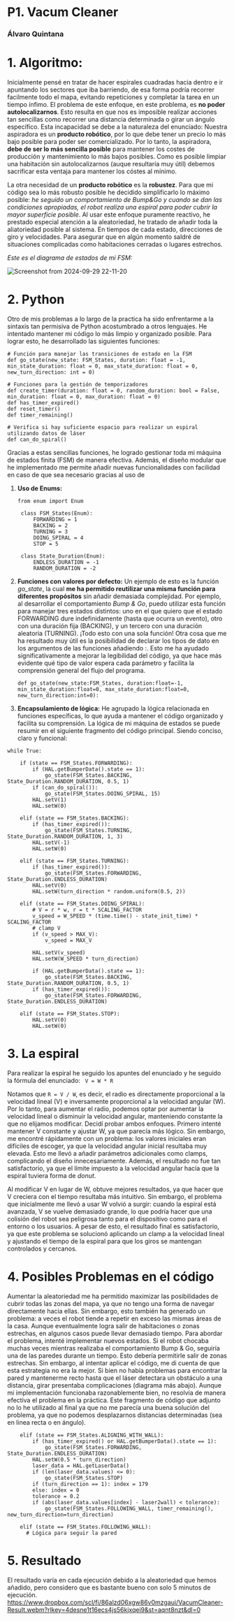 # P1. Vacum Cleaner
### Álvaro Quintana
# 1. Algoritmo:

Inicialmente pensé en tratar de hacer espirales cuadradas hacia dentro e ir apuntando los sectores que iba barriendo, de esa forma podría recorrer facilmente todo el mapa, evitando repeticiones y completar la tarea en un tiempo ínfimo. El problema de este enfoque, en este problema, es **no poder autolocalizarnos**. Esto resulta en que nos es imposible realizar acciones tan sencillas como recorrer una distancia determinada o girar un ángulo específico. Esta incapacidad se debe a la naturaleza del enunciado: Nuestra aspiradora es un **producto robótico**, por lo que debe tener un precio lo más bajo posible para poder ser comercializado. Por lo tanto, la aspiradora, **debe de ser lo más sencilla posible** para mantener los costes de producción y mantenimiento lo más bajos posibles. Como es posible limpiar una habitación sin autolocalizarnos (auque resultaría muy útil) debemos sacrificar esta ventaja para mantener los cóstes al mínimo.<br>

La otra necesidad de un **producto robótico** es la **robustez**. Para que mi código sea lo más robusto posible he decidido simplificarlo lo máximo posible: *he seguido un comportamiento de Bump&Go y cuando se dan las condiciones apropiadas, el robot realiza una espiral para poder cubrir la mayor superficie posible*. Al usar este enfoque puramente reactivo, he prestado especial atención a la aleatoriedad, he tratado de añadir toda la aliatoriedad posible al sistema. En tiempos de cada estado, direcciones de giro y velocidades. Para asegurar que en algún momento saldré de situaciones complicadas como habitaciones cerradas o lugares estrechos.

*Este es el diagrama de estados de mi FSM:*

![Screenshot from 2024-09-29 22-11-20](https://github.com/user-attachments/assets/423e667a-749d-4791-8c3f-8ab2d06676b5)
# 2. Python
Otro de mis problemas a lo largo de la practica ha sido enfrentarme a la sintaxis tan permisiva de Python acostumbrado a otros lenguajes. He intentado mantener mi código lo más limpio y organizado posible. Para lograr esto, he desarrollado las siguientes funciones:
```python3
# Función para manejar las transiciones de estado en la FSM
def go_state(new_state: FSM_States, duration: float = -1, min_state_duration: float = 0, max_state_duration: float = 0, new_turn_direction: int = 0)

# Funciones para la gestión de temporizadores
def create_timer(duration: float = 0, random_duration: bool = False, min_duration: float = 0, max_duration: float = 0)
def has_timer_expired()
def reset_timer()
def timer_remaining()

# Verifica si hay suficiente espacio para realizar un espiral utilizando datos de láser
def can_do_spiral()
```

Gracias a estas sencillas funciones, he logrado gestionar toda mi máquina de estados finita (FSM) de manera efectiva. Además, el diseño modular que he implementado me permite añadir nuevas funcionalidades con facilidad en caso de que sea necesario gracias al uso de
1. **Uso de Enums:**
   ```python3
   from enum import Enum
  
    class FSM_States(Enum):
        FORWARDING = 1
        BACKING = 2
        TURNING = 3
        DOING_SPIRAL = 4
        STOP = 5
    
    class State_Duration(Enum):
        ENDLESS_DURATION = -1
        RANDOM_DURATION = -2
    ```
   
2. **Funciones con valores por defecto:** Un ejemplo de esto es la función *go_state*, la cual **me ha permitido reutilizar una misma función para diferentes propósitos** sin añadir demasiada complejidad. Por ejemplo, al desarrollar el comportamiento *Bump & Go*, puedo utilizar esta función para manejar tres estados distintos: uno en el que quiero que el estado FORWARDING dure indefinidamente (hasta que ocurra un evento), otro con una duración fija (BACKING), y un tercero con una duración aleatoria (TURNING). ¡Todo esto con una sola función!
Otra cosa que me ha resultado muy útil es la posibilidad de declarar los tipos de dato en los argumentos de las funciones añadiendo :. Esto me ha ayudado significativamente a mejorar la legibilidad del código, ya que hace más evidente qué tipo de valor espera cada parámetro y facilita la comprensión general del flujo del programa.
   ```python3
   def go_state(new_state:FSM_States, duration:float=-1, min_state_duration:float=0, max_state_duration:float=0, new_turn_direction:int=0):
   ```

3. **Encapsulamiento de lógica:** He agrupado la lógica relacionada en funciones específicas, lo que ayuda a mantener el código organizado y facilita su comprensión.
La lógica de mi máquina de estados se puede resumir en el siguiente fragmento del código principal. Siendo conciso, claro y funcional:
```python3
while True:

    if (state == FSM_States.FORWARDING):
        if (HAL.getBumperData().state == 1):
            go_state(FSM_States.BACKING, State_Duration.RANDOM_DURATION, 0.5, 1)
        if (can_do_spiral()):
            go_state(FSM_States.DOING_SPIRAL, 15)
        HAL.setV(1)
        HAL.setW(0)
    
    elif (state == FSM_States.BACKING):
        if (has_timer_expired()):
            go_state(FSM_States.TURNING, State_Duration.RANDOM_DURATION, 1, 3)
        HAL.setV(-1)
        HAL.setW(0)

    elif (state == FSM_States.TURNING):
        if (has_timer_expired()):
            go_state(FSM_States.FORWARDING, State_Duration.ENDLESS_DURATION)
        HAL.setV(0)
        HAL.setW(turn_direction * random.uniform(0.5, 2))

    elif (state == FSM_States.DOING_SPIRAL):
        # V = r * w, r = t * SCALING_FACTOR
        v_speed = W_SPEED * (time.time() - state_init_time) * SCALING_FACTOR
        # clamp V
        if (v_speed > MAX_V):
            v_speed = MAX_V
            
        HAL.setV(v_speed)
        HAL.setW(W_SPEED * turn_direction)

        if (HAL.getBumperData().state == 1):
            go_state(FSM_States.BACKING, State_Duration.RANDOM_DURATION, 0.5, 1)
        if (has_timer_expired()):
            go_state(FSM_States.FORWARDING, State_Duration.ENDLESS_DURATION)

    elif (state == FSM_States.STOP):
        HAL.setV(0)
        HAL.setW(0)
```
# 3. La espiral
Para realizar la espiral he seguido los apuntes del enunciado y he seguido la fórmula del enunciado:
` V = W * R`

Notamos que `R = V / W`, es decir, el radio es directamente proporcional a la velocidad lineal (V) e inversamente proporcional a la velocidad angular (W). Por lo tanto, para aumentar el radio, podemos optar por aumentar la velocidad lineal o disminuir la velocidad angular, manteniendo constante la que no elijamos modificar. Decidí probar ambos enfoques. Primero intenté mantener V constante y ajustar W, ya que parecía más lógico. Sin embargo, me encontré rápidamente con un problema: los valores iniciales eran difíciles de escoger, ya que la velocidad angular inicial resultaba muy elevada. Esto me llevó a añadir parámetros adicionales como clamps, complicando el diseño innecesariamente. Además, el resultado no fue tan satisfactorio, ya que el límite impuesto a la velocidad angular hacía que la espiral tuviera forma de *donut*.

Al modificar V en lugar de W, obtuve mejores resultados, ya que hacer que V creciera con el tiempo resultaba más intuitivo. Sin embargo, el problema que inicialmente me llevó a usar W volvió a surgir: cuando la espiral está avanzada, V se vuelve demasiado grande, lo que podría hacer que una colisión del robot sea peligrosa tanto para el dispositivo como para el entorno o los usuarios. A pesar de esto, el resultado final es satisfactorio, ya que este problema se solucionó aplicando un clamp a la velocidad lineal y ajustando el tiempo de la espiral para que los giros se mantengan controlados y cercanos.

# 4. Posibles Problemas en el código
Aumentar la aleatoriedad me ha permitido maximizar las posibilidades de cubrir todas las zonas del mapa, ya que no tengo una forma de navegar directamente hacia ellas. Sin embargo, esto también ha generado un problema: a veces el robot tiende a repetir en exceso las mismas áreas de la casa. Aunque eventualmente logra salir de habitaciones o zonas estrechas, en algunos casos puede llevar demasiado tiempo. Para abordar el problema, intenté implementar nuevos estados. Si el robot chocaba muchas veces mientras realizaba el comportamiento Bump & Go, seguiría una de las paredes durante un tiempo. Esto debería permitirle salir de zonas estrechas. Sin embargo, al intentar aplicar el código, me di cuenta de que esta estrategia no era la mejor. Si bien no había problemas para encontrar la pared y mantenerme recto hasta que el láser detectara un obstáculo a una distancia, girar presentaba complicaciones (diagrama más abajo). Aunque mi implementación funcionaba razonablemente bien, no resolvía de manera efectiva el problema en la práctica. Este fragmento de código que adjunto no lo he utilizado al final ya que no me parecía una buena solución del problema, ya que no podemos desplazarnos distancias determinadas (sea en linea recta o en ángulo).
```python3
    elif (state == FSM_States.ALIGNING_WITH_WALL):
        if (has_timer_expired() or HAL.getBumperData().state == 1):
            go_state(FSM_States.FORWARDING, State_Duration.ENDLESS_DURATION)
        HAL.setW(0.5 * turn_direction)
        laser_data = HAL.getLaserData()
        if (len(laser_data.values) <= 0):
            go_state(FSM_States.STOP)
        if (turn_direction == 1): index = 179
        else: index = 0
        tolerance = 0.2
        if (abs(laser_data.values[index] - laser2wall) < tolerance):
            go_state(FSM_States.FOLLOWING_WALL, timer_remaining(), new_turn_direction=turn_direction)
    
    elif (state == FSM_States.FOLLOWING_WALL):
      # Lógica para seguir la pared
```
# 5. Resultado
El resultado varía en cada ejecución debido a la aleatoriedad que hemos añadido, pero considero que es bastante bueno con solo 5 minutos de ejecución.
https://www.dropbox.com/scl/fi/86alzd06xgw86v0mzgaui/VacumCleaner-Result.webm?rlkey=4desne1t16ecs4js56kjxqei9&st=aqnt8nzt&dl=0

